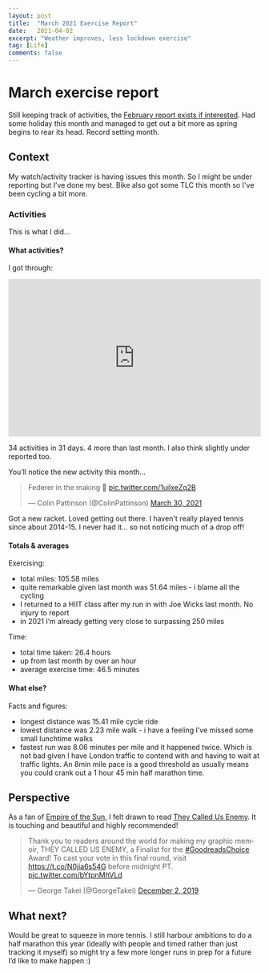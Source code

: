 ```yaml
---
layout: post
title:  "March 2021 Exercise Report"
date:   2021-04-02
excerpt: "Weather improves, less lockdown exercise"
tag: [Life]
comments: false
---
```

# March exercise report
Still keeping track of activities, the [February report exists if interested](https://colinpattinson.github.io/exercise-2021-2/). Had some holiday this month and managed to get out a bit more as spring begins to rear its head. Record setting month.

## Context
My watch/activity tracker is having issues this month. So I might be under reporting but I’ve done my best. Bike also got some TLC this month so I've been cycling a bit more.

### Activities 
This is what I did…

#### What activities?
I got through:

<iframe title="Count of activity" aria-label="Bar Chart" id="datawrapper-chart-6UYKT" src="https://datawrapper.dwcdn.net/6UYKT/1/" scrolling="no" frameborder="0" style="width: 0; min-width: 100% !important; border: none;" height="314"></iframe><script type="text/javascript">!function(){"use strict";window.addEventListener("message",(function(a){if(void 0!==a.data["datawrapper-height"])for(var e in a.data["datawrapper-height"]){var t=document.getElementById("datawrapper-chart-"+e)||document.querySelector("iframe[src*='"+e+"']");t&&(t.style.height=a.data["datawrapper-height"][e]+"px")}}))}();
</script>

34 activities in 31 days. 4 more than last month. I also think slightly under reported too.

You’ll notice the new activity this month…

<blockquote class="twitter-tweet"><p lang="en" dir="ltr">Federer in the making 🎾 <a href="https://t.co/1uilxeZq2B">pic.twitter.com/1uilxeZq2B</a></p>&mdash; Colin Pattinson (@ColinPattinson) <a href="https://twitter.com/ColinPattinson/status/1376984134174789633?ref_src=twsrc%5Etfw">March 30, 2021</a></blockquote> <script async src="https://platform.twitter.com/widgets.js" charset="utf-8"></script> 

Got a new racket. Loved getting out there. I haven't really played tennis since about 2014-15. I never had it… so not noticing much of a drop off!

#### Totals & averages
Exercising:
- total miles: 105.58 miles 
- quite remarkable given last month was 51.64 miles - i blame all the cycling
- I returned to a HIIT class after my run in with Joe Wicks last month. No injury to report
- in 2021 I’m already getting very close to surpassing 250 miles

Time:
- total time taken: 26.4 hours
- up from last month by over an hour
- average exercise time: 46.5 minutes

#### What else?
Facts and figures:
- longest distance was 15.41 mile cycle ride
- lowest distance was 2.23 mile walk - i have a feeling I’ve missed some small lunchtime walks 
- fastest run was 8.06 minutes per mile and it happened twice. Which is not bad given I have London traffic to contend with and having to wait at traffic lights. An 8min mile pace is a good threshold as usually means you could crank out a 1 hour 45 min half marathon time.

## Perspective
As a fan of [Empire of the Sun](https://en.wikipedia.org/wiki/Empire_of_the_Sun), I felt drawn to read [They Called Us Enemy](https://www.washingtonpost.com/entertainment/books/george-takei-has-talked-about-his-familys-internment-before-but-never-quite-like-this/2019/07/11/f3320c6e-a3fd-11e9-b732-41a79c2551bf_story.html). It is touching and beautiful and highly recommended!

<blockquote class="twitter-tweet"><p lang="en" dir="ltr">Thank you to readers around the world for making my graphic memoir, THEY CALLED US ENEMY, a Finalist for the <a href="https://twitter.com/hashtag/GoodreadsChoice?src=hash&amp;ref_src=twsrc%5Etfw">#GoodreadsChoice</a> Award! To cast your vote in this final round, visit <a href="https://t.co/N0jia6s54G">https://t.co/N0jia6s54G</a> before midnight PT. <a href="https://t.co/bYtpnMhVLd">pic.twitter.com/bYtpnMhVLd</a></p>&mdash; George Takei (@GeorgeTakei) <a href="https://twitter.com/GeorgeTakei/status/1201626607489880068?ref_src=twsrc%5Etfw">December 2, 2019</a></blockquote> <script async src="https://platform.twitter.com/widgets.js" charset="utf-8"></script> 

## What next?
Would be great to squeeze in more tennis. I still harbour ambitions to do a half marathon this year (ideally with people and timed rather than just tracking it myself) so might try a few more longer runs in prep for a future I’d like to make happen :)
